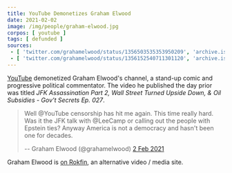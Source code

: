 ```yaml
---
title: YouTube Demonetizes Graham Elwood
date: 2021-02-02
image: /img/people/graham-elwood.jpg
corpos: [ youtube ]
tags: [ defunded ]
sources:
 - [ 'twitter.com/grahamelwood/status/1356503535353950209', 'archive.is/vJ4e8' ]
 - [ 'twitter.com/grahamelwood/status/1356152540711301120', 'archive.is/iVo2s' ]
---
```


[YouTube](/youtube/) demonetized Graham Elwood's channel, a stand-up comic and
progressive political commentator. The video he published the day prior was
titled _JFK Assassination Part 2, Wall Street Turned Upside Down, & Oil
Subsidies - Gov't Secrets Ep. 027_.

> Well @YouTube censorship has hit me again. This time really hard. Was it the
> JFK talk with @LeeCamp or calling out the people with Epstein ties? Anyway
> America is not a democracy and hasn't been one for decades.
>
> -- Graham Elwood (@grahamelwood) [2 Feb 2021](https://archive.is/vJ4e8)

Graham Elwood is [on Rokfin](https://rokfin.com/grahamelwood), an alternative
video / media site.
